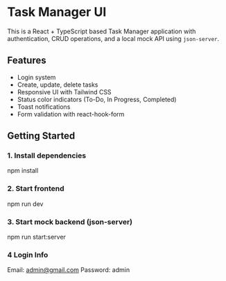 # Task Manager UI

This is a React + TypeScript based Task Manager application with authentication, CRUD operations, and a local mock API using `json-server`.

## Features

- Login system 
- Create, update, delete tasks
- Responsive UI with Tailwind CSS
- Status color indicators (To-Do, In Progress, Completed)
- Toast notifications
- Form validation with react-hook-form

## Getting Started

### 1. Install dependencies
 
npm install

### 2. Start frontend
npm run dev

### 3. Start mock backend (json-server)
npm run start:server

### 4 Login Info
Email: admin@gmail.com
Password: admin

